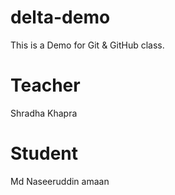 # delta-demo
This is a Demo for Git & GitHub class.

# Teacher
Shradha Khapra

# Student
Md Naseeruddin amaan